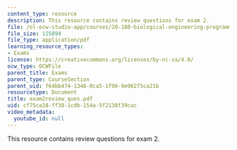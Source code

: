 ```yaml
---
content_type: resource
description: This resource contains review questions for exam 2.
file: /ol-ocw-studio-app/courses/20-180-biological-engineering-programming-spring-2006/cf75ca28ff381cdb154a5f2138f39cac_exam2review_ques.pdf
file_size: 115894
file_type: application/pdf
learning_resource_types:
- Exams
license: https://creativecommons.org/licenses/by-nc-sa/4.0/
ocw_type: OCWFile
parent_title: Exams
parent_type: CourseSection
parent_uid: f64bb474-1348-0ca5-1f96-9e962f5ca21b
resourcetype: Document
title: exam2review_ques.pdf
uid: cf75ca28-ff38-1cdb-154a-5f2138f39cac
video_metadata:
  youtube_id: null
---
```

This resource contains review questions for exam 2.